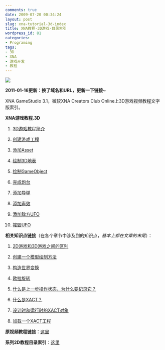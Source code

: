 ```yaml
---
comments: true
date: 2009-07-20 00:34:24
layout: post
slug: xna-tutorial-3d-index
title: XNA教程-3D游戏-目录索引
wordpress_id: 81
categories:
- Programing
tags:
- 3D
- XNA
- 游戏开发
- 教程
---
```


[![](/upload/XNAGS3_1.png)](/upload/XNAGS3_1.png)




**2011-01-16更新：换了域名和URL，更新一下链接~**




XNA GameStudio 3.1，微软XNA Creators Club Online上3D游戏视频教程文字版索引。




**XNA游戏教程.3D**






  1. [3D游戏教程简介](/xna-tutorial-3d-ch1-introduction/)


  2. [创建游戏工程](/xna-tutorial-3d-ch2-create-solution/)


  3. [添加Asset](/xna-tutorial-3d-ch3-add-assets/)


  4. [绘制3D地表](/xna-tutorial-3d-ch4-render-3d-titan/)


  5. [绘制GameObject](/xna-tutorial-3d-ch5-render-gameobject/)


  6. [完成炮台](/xna-tutorial-3d-ch6-finish-missile-launcher/)


  7. [添加导弹](/xna-tutorial-3d-ch7-create-missiles/)


  8. [添加声效](/xna-tutorial-3d-ch9-add-audio/)


  9. [添加敌方UFO](/xna-tutorial-3d-ch9-create-enemy-ufo/)


  10. [摧毁UFO](/xna-tutorial-3d-ch10-destroy-ufo/)




**相关知识点链接**（在各个章节中涉及到的知识点，_基本上都在文章的末尾_）：






  1. [2D游戏和3D游戏之间的区别](/xna-tutorial-3d-ch4-render-3d-titan/)


  2. [创建一个模型绘制方法](/xna-tutorial-3d-ch4-render-3d-titan/)


  3. [构造世界变换](/xna-tutorial-3d-ch5-render-gameobject/)


  4. [欧拉旋转](/xna-tutorial-3d-ch6-finish-missile-launcher/)


  5. [什么是上一步操作状态，为什么要记录它？](/xna-tutorial-3d-ch7-create-missiles/)


  6. [什么是XACT？](/xna-tutorial-3d-ch9-add-audio/)


  7. [设计时和运行时的XACT对象](/xna-tutorial-3d-ch9-add-audio/)


  8. [加载一个XACT工程](/xna-tutorial-3d-ch9-add-audio/)




**原视频教程链接**：[这里](http://creators.xna.com/en-US/education/gettingstarted/bg3d/chapter1)




**系列2D教程目录索引**：[这里](/xna-tutorial-2d-index/)






